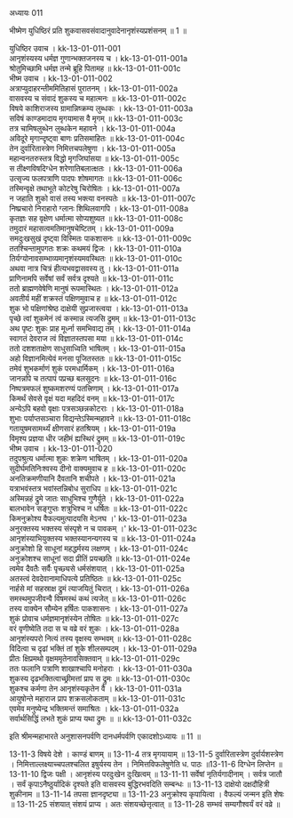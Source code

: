 अध्यायः 011


भीष्मेण युधिष्ठिरं प्रति शुकवासवसंवादानुवादेनानृशंस्यप्रशंसनम् ॥ 1 ॥	

युधिष्ठिर उवाच ।	kk-13-01-011-001  
आनृशंस्यस्य धर्मज्ञ गुणान्भक्तजनस्य च ।	kk-13-01-011-001a  
श्रोतुमिच्छामि धर्मज्ञ तन्मे ब्रूहि पितामह ॥	kk-13-01-011-001c  
भीष्म उवाच ।	kk-13-01-011-002  
अत्राप्युदाहरन्तीममितिहासं पुरातनम् ।	kk-13-01-011-002a  
वासवस्य च संवादं शुकस्य च महात्मनः ॥	kk-13-01-011-002c  
विषये काशिराजस्य ग्रामान्निष्क्रम्य लुब्धकः ।	kk-13-01-011-003a  
सविषं काण्डमादाय मृगयामास वै मृगम् ॥	kk-13-01-011-003c  
तत्र चामिषलुब्धेन लुब्धकेन महावने ।	kk-13-01-011-004a  
अविदूरे मृगान्दृष्ट्वा बाणः प्रतिसमाहितः ॥	kk-13-01-011-004c  
तेन दुर्वारितास्त्रेण निमित्तचपलेषुणा ।	kk-13-01-011-005a  
महान्वनतरुस्तत्र विद्धो मृगजिघांसया ॥	kk-13-01-011-005c  
स तीक्ष्णविषदिग्धेन शरेणातिबलात्क्षतः ।	kk-13-01-011-006a  
उत्सृज्य फलपत्राणि पादपः शोषमागतः ॥	kk-13-01-011-006c  
तस्मिन्वृक्षे तथाभूते कोटरेषु चिरोषितः ।	kk-13-01-011-007a  
न जहाति शुको वासं तस्य भक्त्या वनस्पतेः ॥	kk-13-01-011-007c  
निष्प्रचारो निराहारो ग्लानः शिथिलवागपि ।	kk-13-01-011-008a  
कृतज्ञः सह वृक्षेण धर्मात्मा सोप्यशुष्यत ॥	kk-13-01-011-008c  
तमुदारं महासत्वमतिमानुषचेष्टितम् ।	kk-13-01-011-009a  
समदुःखसुखं दृष्ट्वा विस्मितः पाकशासनः ॥	kk-13-01-011-009c  
ततश्चिन्तामुपगतः शक्रः कथमयं द्विजः ।	kk-13-01-011-010a  
तिर्यग्योनावसम्भाव्यमानृशंस्यमवस्थितः ॥	kk-13-01-011-010c  
अथवा नात्र चित्रं हीत्यभवद्वासवस्य तु ।	kk-13-01-011-011a  
प्राणिनामपि सर्वेषां सर्वं सर्वत्र दृश्यते ॥	kk-13-01-011-011c  
ततो ब्राह्मणवेषेणि मानुषं रूपमास्थितः ।	kk-13-01-011-012a  
अवतीर्य महीं शक्रस्तं पक्षिणमुवाच ह ॥	kk-13-01-011-012c  
शुक भो पक्षिणांश्रेष्ठ दाक्षेयी सुप्रजास्त्वया ।	kk-13-01-011-013a  
पृच्छे त्वां शुकमेनं त्वं कस्मान्न त्यजसि द्रुमम् ॥	kk-13-01-011-013c  
अथ पृष्टः शुकः प्राह मूर्ध्ना समभिवाद्य तम् ।	kk-13-01-011-014a  
स्वागतं देवराज त्वं विज्ञातस्तपसा मया ॥	kk-13-01-011-014c  
ततो दशशताक्षेण साधुसाध्विति भाषितम् ।	kk-13-01-011-015a  
अहो विज्ञानमित्येवं मनसा पूजितस्ततः ॥	kk-13-01-011-015c  
तमेवं शुभकर्माणं शुकं परमधार्मिकम् ।	kk-13-01-011-016a  
जानन्नपि च तत्पापं पप्रच्छ बलसूदनः ॥	kk-13-01-011-016c  
निष्पत्रमफलं शुष्कमशरण्यं पतत्त्रिणाम् ।	kk-13-01-011-017a  
किमर्थं सेवसे वृक्षं यदा महदिदं वनम् ॥	kk-13-01-011-017c  
अन्येऽपि बहवो वृक्षाः पत्रसञ्छन्नकोटराः ।	kk-13-01-011-018a  
शुभाः पर्याप्तसञ्चारा विद्यन्तेऽस्मिन्महावने ॥	kk-13-01-011-018c  
गतायुषमसामर्थ्यं क्षीणसारं हतश्रियम् ।	kk-13-01-011-019a  
विमृश्य प्रज्ञया धीर जहीमं ह्यस्थिरं द्रुमम् ॥	kk-13-01-011-019c  
भीष्म उवाच ।	kk-13-01-011-020  
तदुपश्रुत्य धर्मात्मा शुकः शक्रेण भाषितम् ।	kk-13-01-011-020a  
सुदीर्घमतिनिःश्वस्य दीनो वाक्यमुवाच ह ॥	kk-13-01-011-020c  
अनतिक्रमणीयानि दैवतानि शचीपते ।	kk-13-01-011-021a  
यत्राभवंस्तत्र भवांस्तन्निबोध सुराधिप ॥	kk-13-01-011-021c  
अस्मिन्नहं द्रुमे जातः साधुभिश्च गुणैर्युते ।	kk-13-01-011-022a  
बालभावेन सङ्गुप्तः शत्रुभिश्च न धर्षितः ॥	kk-13-01-011-022c  
किमनुक्रोश्य वैफल्यमुत्पादयसि मेऽनघ ।\'	kk-13-01-011-023a  
अनुरक्तस्य भक्तस्य संस्पृशे न च पावकम् ।\'	kk-13-01-011-023c  
आनृशंस्याभियुक्तस्य भक्तस्यानन्यगस्य च ॥	kk-13-01-011-024a  
अनुक्रोशो हि साधूनां महद्धर्मस्य लक्षणम् ।	kk-13-01-011-024c  
अनुक्रोशश्च साधूनां सदा प्रीतिं प्रयच्छति ॥	kk-13-01-011-024e  
त्वमेव दैवतैः सर्वैः पृच्छ्यसे धर्मसंशयात् ।	kk-13-01-011-025a  
अतस्त्वं देवदेवानामाधिपत्ये प्रतिष्ठितः ॥	kk-13-01-011-025c  
नार्हसे मां सहस्राक्ष द्रुमं त्याजयितुं चिरात् ।	kk-13-01-011-026a  
समस्थमुपजीवन्वै विषमस्थं कथं त्यजेत् ॥	kk-13-01-011-026c  
तस्य वाक्येन सौम्येन हर्षितः पाकशासनः ।	kk-13-01-011-027a  
शुकं प्रोवाच धर्मज्ञमानृशंस्येन तोषितः ॥	kk-13-01-011-027c  
वरं वृणीष्वेति तदा स च वव्रे वरं शुकः ।	kk-13-01-011-028a  
आनृशंस्यपरो नित्यं तस्य वृक्षस्य सम्भवम् ॥	kk-13-01-011-028c  
विदित्वा च दृढां भक्तिं तां शुके शीलसम्पदम् ।	kk-13-01-011-029a  
प्रीतः क्षिप्रमथो वृक्षममृतेनावसिक्तवान् ॥	kk-13-01-011-029c  
ततः फलानि पत्राणि शाखाश्चापि मनोहराः ।	kk-13-01-011-030a  
शुकस्य दृढभक्तित्वाच्छ्रीमत्तां प्राप स द्रुमः ॥	kk-13-01-011-030c  
शुकश्च कर्मणा तेन आनृशंस्यकृतेन वै ।	kk-13-01-011-031a  
आयुषोन्ते महाराज प्राप शक्रसलोकताम् ॥	kk-13-01-011-031c  
एवमेव मनुष्येन्द्र भक्तिमन्तं समाश्रितः ।	kk-13-01-011-032a  
सर्वार्थसिद्धिं लभते शुकं प्राप्य यथा द्रुमः ॥ ॥	kk-13-01-011-032c  

इति श्रीमन्महाभारते अनुशासनपर्वणि दानधर्मपर्वणि एकादशोऽध्यायः ॥ 11 ॥

13-11-3 विषये देशे । काण्डं बाणम् ॥ 13-11-4 तत्र मृगयायाम् ॥ 13-11-5 दुर्वारितास्त्रेण दुर्वार्यशस्त्रेण । निमित्ताल्लक्ष्याच्चपलश्चलित इषुर्यस्य तेन । निमित्तविफलेषुणेति ध. पाठः ॥13-11-6 दिग्धेन लिप्तेन ॥ 13-11-10 द्विजः पक्षी । आनृशंस्य परदुःखेन दुःखित्वम् ॥ 13-11-11 सर्वेषां नृतिर्यगादीनाम् । सर्वत्र जातौ । सर्वं कृपाऽनैष्ठुर्यादिकं दृश्यते इति वासवस्य बुद्धिरभवदिति सम्बन्धः ॥ 13-11-13 दाक्षेयो दक्षदौहित्री शुकीनाम ॥ 13-11-14 तपसा ज्ञानदृष्ट्या ॥ 13-11-23 अनुक्रोश्य कृपायित्वा । वैफल्यं जन्मन इति शेषः ॥ 13-11-25 संशयात् संशयं प्राप्य । अतः संशयच्छेत्तृत्वात् ॥ 13-11-28 सम्भवं सम्यगौश्वर्यं वरं वव्रे ॥	
